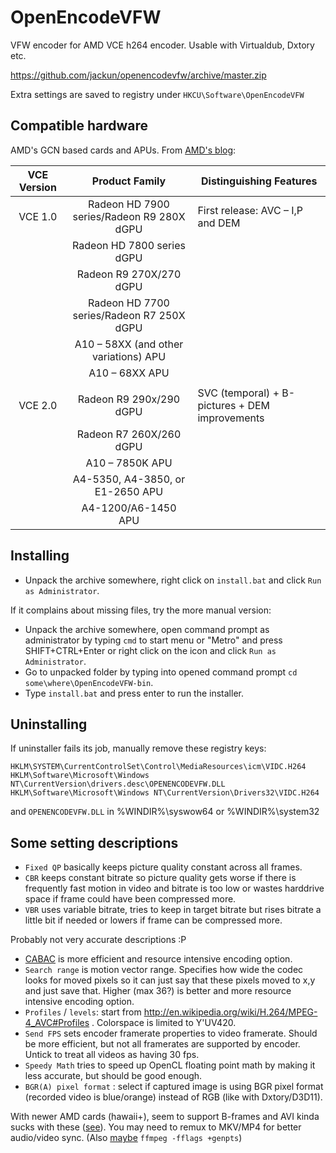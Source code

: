 # OpenEncodeVFW

VFW encoder for AMD VCE h264 encoder. Usable with Virtualdub, Dxtory etc.

https://github.com/jackun/openencodevfw/archive/master.zip

Extra settings are saved to registry under `HKCU\Software\OpenEncodeVFW`

## Compatible hardware

AMD's GCN based cards and APUs.
From [AMD's blog](http://developer.amd.com/community/blog/2014/02/19/introducing-video-coding-engine-vce/):

| VCE Version | Product Family | Distinguishing Features |
| :---------: |:--------------:| -----------------------|
| VCE 1.0     | Radeon HD 7900 series/Radeon R9 280X dGPU | First release: AVC – I,P and DEM |
|             | Radeon HD 7800 series dGPU | |
|             | Radeon R9 270X/270 dGPU    | |
|             | Radeon HD 7700 series/Radeon R7 250X dGPU | |
|             | A10 – 58XX (and other variations) APU | |
|             | A10 – 68XX APU | |
| | | |
| VCE 2.0     | Radeon R9 290x/290 dGPU | SVC (temporal) + B-pictures + DEM improvements |
|             | Radeon R7 260X/260 dGPU | |
|             | A10 – 7850K APU         | |
|             | A4-5350, A4-3850, or E1-2650 APU | |
|             | A4-1200/A6-1450 APU | |



## Installing

 * Unpack the archive somewhere, right click on `install.bat` and click `Run as Administrator`.

If it complains about missing files, try the more manual version:

 * Unpack the archive somewhere, open command prompt as administrator by typing `cmd` to start menu or "Metro" and press SHIFT+CTRL+Enter or right click on the icon and click `Run as Administrator`. 
 * Go to unpacked folder by typing into opened command prompt `cd some\where\OpenEncodeVFW-bin`. 
 * Type `install.bat` and press enter to run the installer.

## Uninstalling

If uninstaller fails its job, manually remove these registry keys:

	HKLM\SYSTEM\CurrentControlSet\Control\MediaResources\icm\VIDC.H264
	HKLM\Software\Microsoft\Windows NT\CurrentVersion\drivers.desc\OPENENCODEVFW.DLL
	HKLM\Software\Microsoft\Windows NT\CurrentVersion\Drivers32\VIDC.H264
	
and `OPENENCODEVFW.DLL` in %WINDIR%\syswow64 or %WINDIR%\system32


## Some setting descriptions

 * `Fixed QP` basically keeps picture quality constant across all frames.
 * `CBR` keeps constant bitrate so picture quality gets worse if there is frequently fast motion in video and bitrate is too low or wastes harddrive space if frame could have been compressed more.
 * `VBR` uses variable bitrate, tries to keep in target bitrate but rises bitrate a little bit if needed or lowers if frame can be compressed more.
 
 Probably not very accurate descriptions :P
 
 * [CABAC](http://en.wikipedia.org/wiki/Context-adaptive_binary_arithmetic_coding) is more efficient and resource intensive encoding option.
 * `Search range` is motion vector range. Specifies how wide the codec looks for moved pixels so it can just say that these pixels moved to x,y and just save that. Higher (max 36?) is better and more resource intensive encoding option.
 * `Profiles` / `levels`: start from http://en.wikipedia.org/wiki/H.264/MPEG-4_AVC#Profiles . Colorspace is limited to Y'UV420.
 * `Send FPS` sets encoder framerate properties to video framerate. Should be more efficient, but not all framerates are supported by encoder. Untick to treat all videos as having 30 fps.
 * `Speedy Math` tries to speed up OpenCL floating point math by making it less accurate, but should be good enough.
 * `BGR(A) pixel format` : select if captured image is using BGR pixel format (recorded video is blue/orange) instead of RGB (like with Dxtory/D3D11).


With newer AMD cards (hawaii+), seem to support B-frames and AVI kinda sucks with these ([see](http://guru.multimedia.cx/avi-and-b-frames/)). You may need to remux to MKV/MP4 for better audio/video sync.
(Also [maybe](https://trac.ffmpeg.org/ticket/1979#comment:7) `ffmpeg -fflags +genpts`)
